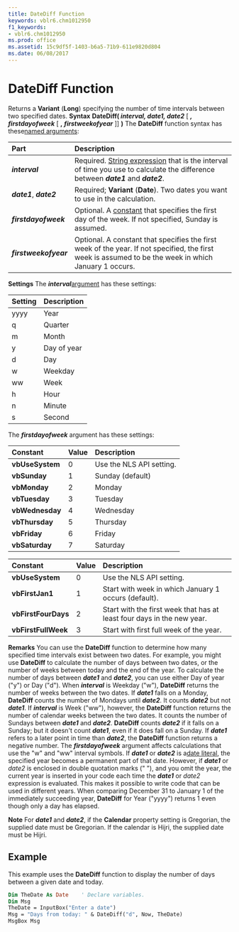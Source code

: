 ```yaml
---
title: DateDiff Function
keywords: vblr6.chm1012950
f1_keywords:
- vblr6.chm1012950
ms.prod: office
ms.assetid: 15c9df5f-1403-b6a5-71b9-611e9820d804
ms.date: 06/08/2017
---
```



# DateDiff Function



Returns a  **Variant** (**Long**) specifying the number of time intervals between two specified dates.
 **Syntax**
 **DateDiff( _interval, date1, date2_** [ **_, firstdayofweek_** [ **,** **_firstweekofyear_** ]] **)**
The  **DateDiff** function syntax has these[named arguments](../../Glossary/vbe-glossary.md):


|**Part**|**Description**|
|:-----|:-----|
|**_interval_**|Required. [String expression](../../Glossary/vbe-glossary.md) that is the interval of time you use to calculate the difference between **_date1_** and **_date2_**.|
|**_date1_**, **_date2_**|Required;  **Variant** (**Date**). Two dates you want to use in the calculation.|
|**_firstdayofweek_**|Optional. A [constant](../../Glossary/vbe-glossary.md) that specifies the first day of the week. If not specified, Sunday is assumed.|
|**_firstweekofyear_**|Optional. A constant that specifies the first week of the year. If not specified, the first week is assumed to be the week in which January 1 occurs.|

 **Settings**
The  **_interval_**[argument](../../Glossary/vbe-glossary.md) has these settings:


|**Setting**|**Description**|
|:-----|:-----|
|yyyy|Year|
|q|Quarter|
|m|Month|
|y|Day of year|
|d|Day|
|w|Weekday|
|ww|Week|
|h|Hour|
|n|Minute|
|s|Second|

The  **_firstdayofweek_** argument has these settings:


|**Constant**|**Value**|**Description**|
|:-----|:-----|:-----|
|**vbUseSystem**|0|Use the NLS API setting.|
|**vbSunday**|1|Sunday (default)|
|**vbMonday**|2|Monday|
|**vbTuesday**|3|Tuesday|
|**vbWednesday**|4|Wednesday|
|**vbThursday**|5|Thursday|
|**vbFriday**|6|Friday|
|**vbSaturday**|7|Saturday|


|**Constant**|**Value**|**Description**|
|:-----|:-----|:-----|
|**vbUseSystem**|0|Use the NLS API setting.|
|**vbFirstJan1**|1|Start with week in which January 1 occurs (default).|
|**vbFirstFourDays**|2|Start with the first week that has at least four days in the new year.|
|**vbFirstFullWeek**|3|Start with first full week of the year.|

 **Remarks**
You can use the  **DateDiff** function to determine how many specified time intervals exist between two dates. For example, you might use **DateDiff** to calculate the number of days between two dates, or the number of weeks between today and the end of the year.
To calculate the number of days between  **_date1_** and **_date2_**, you can use either Day of year ("y") or Day ("d"). When **_interval_** is Weekday ("w"), **DateDiff** returns the number of weeks between the two dates. If **_date1_** falls on a Monday, **DateDiff** counts the number of Mondays until **_date2_**. It counts **_date2_** but not **_date1_**. If **_interval_** is Week ("ww"), however, the **DateDiff** function returns the number of calendar weeks between the two dates. It counts the number of Sundays between **_date1_** and **_date2_**. **DateDiff** counts **_date2_** if it falls on a Sunday; but it doesn't count **_date1_**, even if it does fall on a Sunday.
If  **_date1_** refers to a later point in time than **_date2_**, the **DateDiff** function returns a negative number.
The  **_firstdayofweek_** argument affects calculations that use the "w" and "ww" interval symbols.
If  **_date1_** or **_date2_** is a[date literal](../../Glossary/vbe-glossary.md), the specified year becomes a permanent part of that date. However, if  **_date1_** or _date2_ is enclosed in double quotation marks (" "), and you omit the year, the current year is inserted in your code each time the **_date1_** or _date2_ expression is evaluated. This makes it possible to write code that can be used in different years.
When comparing December 31 to January 1 of the immediately succeeding year,  **DateDiff** for Year ("yyyy") returns 1 even though only a day has elapsed.

 **Note**  For  **_date1_** and **_date2_**, if the **Calendar** property setting is Gregorian, the supplied date must be Gregorian. If the calendar is Hijri, the supplied date must be Hijri.


## Example

This example uses the  **DateDiff** function to display the number of days between a given date and today.


```vb
Dim TheDate As Date    ' Declare variables.
Dim Msg
TheDate = InputBox("Enter a date")
Msg = "Days from today: " & DateDiff("d", Now, TheDate)
MsgBox Msg


```


